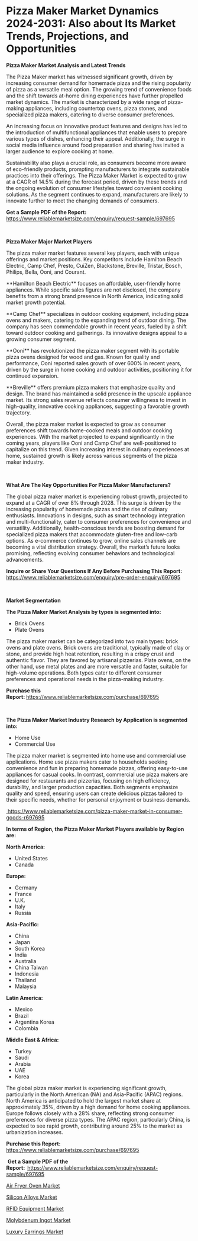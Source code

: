<p><h1>Pizza Maker Market Dynamics 2024-2031: Also about Its Market Trends, Projections, and Opportunities</h1></p><p><strong>Pizza Maker Market Analysis and Latest Trends</strong></p>
<p><p>The Pizza Maker market has witnessed significant growth, driven by increasing consumer demand for homemade pizza and the rising popularity of pizza as a versatile meal option. The growing trend of convenience foods and the shift towards at-home dining experiences have further propelled market dynamics. The market is characterized by a wide range of pizza-making appliances, including countertop ovens, pizza stones, and specialized pizza makers, catering to diverse consumer preferences.</p><p>An increasing focus on innovative product features and designs has led to the introduction of multifunctional appliances that enable users to prepare various types of dishes, enhancing their appeal. Additionally, the surge in social media influence around food preparation and sharing has invited a larger audience to explore cooking at home.</p><p>Sustainability also plays a crucial role, as consumers become more aware of eco-friendly products, prompting manufacturers to integrate sustainable practices into their offerings. The Pizza Maker Market is expected to grow at a CAGR of 14.5% during the forecast period, driven by these trends and the ongoing evolution of consumer lifestyles toward convenient cooking solutions. As the segment continues to expand, manufacturers are likely to innovate further to meet the changing demands of consumers.</p></p>
<p><strong>Get a Sample PDF of the Report:&nbsp;</strong> <a href="https://www.reliablemarketsize.com/enquiry/request-sample/697695?utm_campaign=1175&utm_medium=2&utm_source=Github&utm_content=ia&utm_term=29092024&utm_id=pizza-maker">https://www.reliablemarketsize.com/enquiry/request-sample/697695</a></p>
<p>&nbsp;</p>
<p><strong>Pizza Maker Major Market Players</strong></p>
<p><p>The pizza maker market features several key players, each with unique offerings and market positions. Key competitors include Hamilton Beach Electric, Camp Chef, Presto, CuiZen, Blackstone, Breville, Tristar, Bosch, Philips, Bella, Ooni, and Courant.</p><p>**Hamilton Beach Electric** focuses on affordable, user-friendly home appliances. While specific sales figures are not disclosed, the company benefits from a strong brand presence in North America, indicating solid market growth potential.</p><p>**Camp Chef** specializes in outdoor cooking equipment, including pizza ovens and makers, catering to the expanding trend of outdoor dining. The company has seen commendable growth in recent years, fueled by a shift toward outdoor cooking and gatherings. Its innovative designs appeal to a growing consumer segment.</p><p>**Ooni** has revolutionized the pizza maker segment with its portable pizza ovens designed for wood and gas. Known for quality and performance, Ooni reported sales growth of over 600% in recent years, driven by the surge in home cooking and outdoor activities, positioning it for continued expansion.</p><p>**Breville** offers premium pizza makers that emphasize quality and design. The brand has maintained a solid presence in the upscale appliance market. Its strong sales revenue reflects consumer willingness to invest in high-quality, innovative cooking appliances, suggesting a favorable growth trajectory.</p><p>Overall, the pizza maker market is expected to grow as consumer preferences shift towards home-cooked meals and outdoor cooking experiences. With the market projected to expand significantly in the coming years, players like Ooni and Camp Chef are well-positioned to capitalize on this trend. Given increasing interest in culinary experiences at home, sustained growth is likely across various segments of the pizza maker industry.</p></p>
<p>&nbsp;</p>
<p><strong>What Are The Key Opportunities For Pizza Maker Manufacturers?</strong></p>
<p><p>The global pizza maker market is experiencing robust growth, projected to expand at a CAGR of over 8% through 2028. This surge is driven by the increasing popularity of homemade pizzas and the rise of culinary enthusiasts. Innovations in designs, such as smart technology integration and multi-functionality, cater to consumer preferences for convenience and versatility. Additionally, health-conscious trends are boosting demand for specialized pizza makers that accommodate gluten-free and low-carb options. As e-commerce continues to grow, online sales channels are becoming a vital distribution strategy. Overall, the market’s future looks promising, reflecting evolving consumer behaviors and technological advancements.</p></p>
<p><strong>Inquire or Share Your Questions If Any Before Purchasing This Report:</strong> <a href="https://www.reliablemarketsize.com/enquiry/pre-order-enquiry/697695?utm_campaign=1175&utm_medium=2&utm_source=Github&utm_content=ia&utm_term=29092024&utm_id=pizza-maker">https://www.reliablemarketsize.com/enquiry/pre-order-enquiry/697695</a></p>
<p>&nbsp;</p>
<p><strong>Market Segmentation</strong></p>
<p><strong>The Pizza Maker Market Analysis by types is segmented into:</strong></p>
<p><ul><li>Brick Ovens</li><li>Plate Ovens</li></ul></p>
<p><p>The pizza maker market can be categorized into two main types: brick ovens and plate ovens. Brick ovens are traditional, typically made of clay or stone, and provide high heat retention, resulting in a crispy crust and authentic flavor. They are favored by artisanal pizzerias. Plate ovens, on the other hand, use metal plates and are more versatile and faster, suitable for high-volume operations. Both types cater to different consumer preferences and operational needs in the pizza-making industry.</p></p>
<p><strong>Purchase this Report:&nbsp;</strong><a href="https://www.reliablemarketsize.com/purchase/697695?utm_campaign=1175&utm_medium=2&utm_source=Github&utm_content=ia&utm_term=29092024&utm_id=pizza-maker">https://www.reliablemarketsize.com/purchase/697695</a></p>
<p>&nbsp;</p>
<p><strong>The Pizza Maker Market Industry Research by Application is segmented into:</strong></p>
<p><ul><li>Home Use</li><li>Commercial Use</li></ul></p>
<p><p>The pizza maker market is segmented into home use and commercial use applications. Home use pizza makers cater to households seeking convenience and fun in preparing homemade pizzas, offering easy-to-use appliances for casual cooks. In contrast, commercial use pizza makers are designed for restaurants and pizzerias, focusing on high efficiency, durability, and larger production capacities. Both segments emphasize quality and speed, ensuring users can create delicious pizzas tailored to their specific needs, whether for personal enjoyment or business demands.</p></p>
<p><a href="https://www.reliablemarketsize.com/pizza-maker-market-in-consumer-goods-r697695?utm_campaign=1175&utm_medium=2&utm_source=Github&utm_content=ia&utm_term=29092024&utm_id=pizza-maker">&nbsp;https://www.reliablemarketsize.com/pizza-maker-market-in-consumer-goods-r697695</a></p>
<p><strong>In terms of Region, the Pizza Maker Market Players available by Region are:</strong></p>
<p>
    <p> <strong> North America: </strong>
        <ul>
            <li>United States</li>
            <li>Canada</li>
        </ul>
        </p> 
    <p> <strong> Europe: </strong>
        <ul>
            <li>Germany</li>
            <li>France</li>
            <li>U.K.</li>
            <li>Italy</li>
            <li>Russia</li>
        </ul>
        </p> 
    <p> <strong> Asia-Pacific: </strong>
        <ul>
            <li>China</li>
            <li>Japan</li>
            <li>South Korea</li>
            <li>India</li>
            <li>Australia</li>
            <li>China Taiwan</li>
            <li>Indonesia</li>
            <li>Thailand</li>
            <li>Malaysia</li>
        </ul>
        </p> 
    <p> <strong> Latin America: </strong>
        <ul>
            <li>Mexico</li>
            <li>Brazil</li>
            <li>Argentina Korea</li>
            <li>Colombia</li>
        </ul>
        </p> 
    <p> <strong> Middle East & Africa: </strong>
        <ul>
            <li>Turkey</li>
            <li>Saudi</li>
            <li>Arabia</li>
            <li>UAE</li>
            <li>Korea</li>
        </ul>
    </p>
    </p>
<p><p>The global pizza maker market is experiencing significant growth, particularly in the North American (NA) and Asia-Pacific (APAC) regions. North America is anticipated to hold the largest market share at approximately 35%, driven by a high demand for home cooking appliances. Europe follows closely with a 28% share, reflecting strong consumer preferences for diverse pizza types. The APAC region, particularly China, is expected to see rapid growth, contributing around 25% to the market as urbanization increases.</p></p>
<p><strong>Purchase this Report: </strong><a href="https://www.reliablemarketsize.com/purchase/697695?utm_campaign=1175&utm_medium=2&utm_source=Github&utm_content=ia&utm_term=29092024&utm_id=pizza-maker">https://www.reliablemarketsize.com/purchase/697695</a></p>
<p>&nbsp;<strong>Get a Sample PDF of the Report:&nbsp;&nbsp;</strong><a href="https://www.reliablemarketsize.com/enquiry/request-sample/697695?utm_campaign=1175&utm_medium=2&utm_source=Github&utm_content=ia&utm_term=29092024&utm_id=pizza-maker">https://www.reliablemarketsize.com/enquiry/request-sample/697695</a></p>
<p><strong></strong></p>
<p><p><a href="https://github.com/GroverBarry/Market-Research-Report-List-7/blob/main/air-fryer-oven-market.md?utm_campaign=1175&utm_medium=2&utm_source=Github&utm_content=ia&utm_term=29092024&utm_id=pizza-maker">Air Fryer Oven Market</a></p><p><a href="https://www.linkedin.com/pulse/silicon-alloys-market-global-regional-analysis-2024--lbgrc?utm_campaign=1175&utm_medium=2&utm_source=Github&utm_content=ia&utm_term=29092024&utm_id=pizza-maker">Silicon Alloys Market</a></p><p><a href="https://issuu.com/reportprime-2/docs/rfid-equipment-market-size-2030.ppt_0092f9bd42751d?utm_campaign=1175&utm_medium=2&utm_source=Github&utm_content=ia&utm_term=29092024&utm_id=pizza-maker">RFID Equipment Market</a></p><p><a href="https://issuu.com/reportprime-2/docs/molybdenum-ingot-market-size-2030.p_60d9bf1ac38fc5?utm_campaign=1175&utm_medium=2&utm_source=Github&utm_content=ia&utm_term=29092024&utm_id=pizza-maker">Molybdenum Ingot Market</a></p><p><a href="https://www.linkedin.com/pulse/strategic-roadmap-global-luxury-earrings-market-insights-lmk8f?utm_campaign=1175&utm_medium=2&utm_source=Github&utm_content=ia&utm_term=29092024&utm_id=pizza-maker">Luxury Earrings Market</a></p></p>